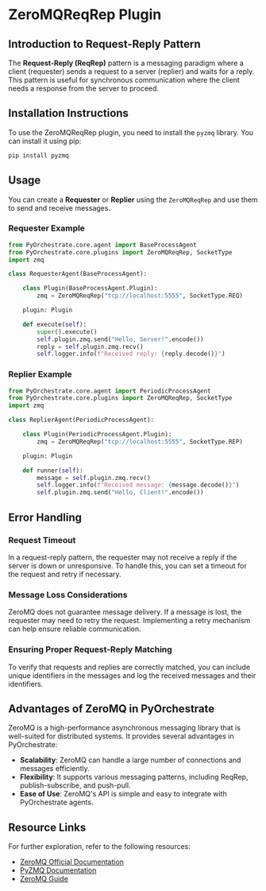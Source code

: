 # ZeroMQReqRep Plugin

## Introduction to Request-Reply Pattern

The **Request-Reply (ReqRep)** pattern is a messaging paradigm where a client (requester) sends a request to a server (replier) and waits for a reply. This pattern is useful for synchronous communication where the client needs a response from the server to proceed.

## Installation Instructions

To use the ZeroMQReqRep plugin, you need to install the `pyzmq` library. You can install it using pip:

```bash
pip install pyzmq
```

## Usage

You can create a **Requester** or **Replier** using the `ZeroMQReqRep` and use them to send and receive messages.

### Requester Example

```python
from PyOrchestrate.core.agent import BaseProcessAgent
from PyOrchestrate.core.plugins import ZeroMQReqRep, SocketType
import zmq

class RequesterAgent(BaseProcessAgent):

    class Plugin(BaseProcessAgent.Plugin):
        zmq = ZeroMQReqRep("tcp://localhost:5555", SocketType.REQ)

    plugin: Plugin

    def execute(self):
        super().execute()
        self.plugin.zmq.send("Hello, Server!".encode())
        reply = self.plugin.zmq.recv()
        self.logger.info(f"Received reply: {reply.decode()}")
```

### Replier Example

```python
from PyOrchestrate.core.agent import PeriodicProcessAgent
from PyOrchestrate.core.plugins import ZeroMQReqRep, SocketType
import zmq

class ReplierAgent(PeriodicProcessAgent):

    class Plugin(PeriodicProcessAgent.Plugin):
        zmq = ZeroMQReqRep("tcp://localhost:5555", SocketType.REP)

    plugin: Plugin

    def runner(self):
        message = self.plugin.zmq.recv()
        self.logger.info(f"Received message: {message.decode()}")
        self.plugin.zmq.send("Hello, Client!".encode())
```

## Error Handling

### Request Timeout

In a request-reply pattern, the requester may not receive a reply if the server is down or unresponsive. To handle this, you can set a timeout for the request and retry if necessary.

### Message Loss Considerations

ZeroMQ does not guarantee message delivery. If a message is lost, the requester may need to retry the request. Implementing a retry mechanism can help ensure reliable communication.

### Ensuring Proper Request-Reply Matching

To verify that requests and replies are correctly matched, you can include unique identifiers in the messages and log the received messages and their identifiers.

## Advantages of ZeroMQ in PyOrchestrate

ZeroMQ is a high-performance asynchronous messaging library that is well-suited for distributed systems. It provides several advantages in PyOrchestrate:

- **Scalability**: ZeroMQ can handle a large number of connections and messages efficiently.
- **Flexibility**: It supports various messaging patterns, including ReqRep, publish-subscribe, and push-pull.
- **Ease of Use**: ZeroMQ's API is simple and easy to integrate with PyOrchestrate agents.

## Resource Links

For further exploration, refer to the following resources:

- [ZeroMQ Official Documentation](https://zeromq.org/documentation/)
- [PyZMQ Documentation](https://pyzmq.readthedocs.io/en/latest/)
- [ZeroMQ Guide](http://zguide.zeromq.org/page:all)
